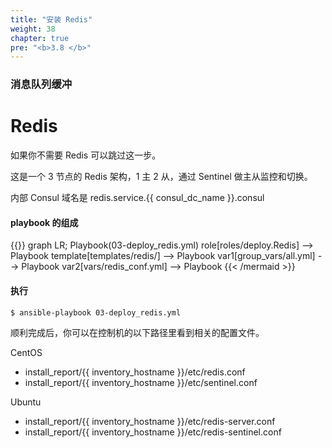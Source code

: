 ```yaml
---
title: "安装 Redis"
weight: 38
chapter: true
pre: "<b>3.8 </b>"
---
```


### 消息队列缓冲

# Redis

如果你不需要 Redis 可以跳过这一步。

这是一个 3 节点的 Redis 架构，1 主 2 从，通过 Sentinel 做主从监控和切换。

内部 Consul 域名是 redis.service.{{ consul_dc_name }}.consul

#### playbook 的组成

{{<mermaid align="left">}}
graph LR;
    Playbook(03-deploy_redis.yml)
    role[roles/deploy.Redis] --> Playbook
    template[templates/redis/] --> Playbook
    var1[group_vars/all.yml] --> Playbook
    var2[vars/redis_conf.yml] --> Playbook
{{< /mermaid >}}

#### 执行

```bash
$ ansible-playbook 03-deploy_redis.yml
```

顺利完成后，你可以在控制机的以下路径里看到相关的配置文件。

CentOS

- install_report/{{ inventory_hostname }}/etc/redis.conf
- install_report/{{ inventory_hostname }}/etc/sentinel.conf

Ubuntu

- install_report/{{ inventory_hostname }}/etc/redis-server.conf
- install_report/{{ inventory_hostname }}/etc/redis-sentinel.conf
